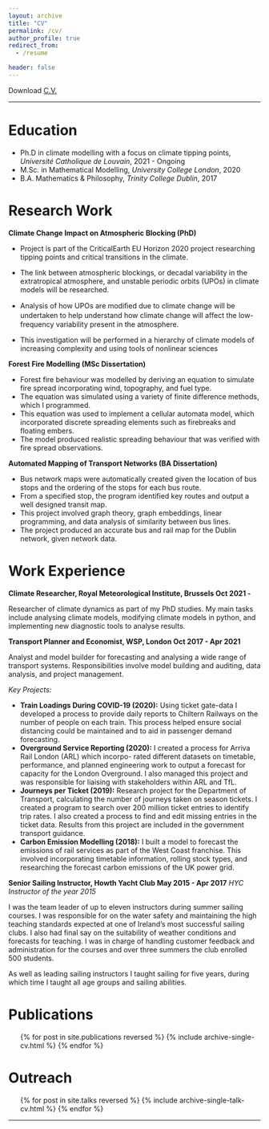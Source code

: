 ```yaml
---
layout: archive
title: "CV"
permalink: /cv/
author_profile: true
redirect_from:
  - /resume

header: false
---
```


<!-- {% include base_path %} -->

Download [C.V.](../files/Oisin_Hamilton2024.pdf)

---

Education
======
* Ph.D in climate modelling with a focus on climate tipping points, *Université Catholique de Louvain*, 2021 - Ongoing
* M.Sc. in Mathematical Modelling, *University College London*, 2020
* B.A. Mathematics & Philosophy, *Trinity College Dublin*, 2017

Research Work
======
**Climate Change Impact on Atmospheric Blocking (PhD)**
- Project is part of the CriticalEarth EU Horizon 2020 project researching tipping points and critical
transitions in the climate.

- The link between atmospheric blockings, or decadal variability in the extratropical atmosphere,
and unstable periodic orbits (UPOs) in climate models will be researched.

- Analysis of how UPOs are modiﬁed due to climate change will be undertaken to help understand
how climate change will aﬀect the low-frequency variability present in the atmosphere.

- This investigation will be performed in a hierarchy of climate models of increasing complexity and
using tools of nonlinear sciences


**Forest Fire Modelling (MSc Dissertation)**
- Forest fire behaviour was modelled by deriving an equation to simulate fire spread incorporating wind, topography, and fuel type.
- The equation was simulated using a variety of finite difference methods, which I programmed.
- This equation was used to implement a cellular automata model, which incorporated discrete
spreading elements such as firebreaks and floating embers.
- The model produced realistic spreading behaviour that was verified with fire spread observations.

**Automated Mapping of Transport Networks (BA Dissertation)**
- Bus network maps were automatically created given the location of bus stops and the ordering of the stops for each bus route.
- From a specified stop, the program identified key routes and output a well designed transit map.
- This project involved graph theory, graph embeddings, linear programming, and data analysis of
similarity between bus lines.
- The project produced an accurate bus and rail map for the Dublin network, given network data.


Work Experience
======

**Climate Researcher, Royal Meteorological Institute, Brussels Oct 2021 -**

Researcher of climate dynamics as part of my PhD studies.
My main tasks include analysing climate models, modifying climate models in python, and implementing
new diagnostic tools to analyse results.

**Transport Planner and Economist, WSP, London Oct 2017 - Apr 2021**

Analyst and model builder for forecasting and analysing a wide range of transport systems. Responsibilities involve model building and auditing, data analysis, and project management.

*Key Projects:*
- **Train Loadings During COVID-19 (2020):** Using ticket gate-data I developed a process to provide daily reports to Chiltern Railways on the number of people on each train. This process helped ensure social distancing could be maintained and to aid in passenger demand forecasting.
- **Overground Service Reporting (2020):** I created a process for Arriva Rail London (ARL) which incorpo- rated different datasets on timetable, performance, and planned engineering work to output a forecast for capacity for the London Overground. I also managed this project and was responsible for liaising with stakeholders within ARL and TfL.
- **Journeys per Ticket (2019):** Research project for the Department of Transport, calculating the number of journeys taken on season tickets. I created a program to search over 200 million ticket entries to identify trip rates. I also created a process to find and edit missing entries in the ticket data. Results from this project are included in the government transport guidance.
- **Carbon Emission Modelling (2018):** I built a model to forecast the emissions of rail services as part of the West Coast franchise. This involved incorporating timetable information, rolling stock types, and researching the forecast carbon emissions of the UK power grid.

**Senior Sailing Instructor, Howth Yacht Club May 2015 - Apr 2017**
*HYC Instructor of the year 2015*

I was the team leader of up to eleven instructors during summer sailing courses. I was responsible for on the water safety and maintaining the high teaching standards expected at one of Ireland’s most successful sailing clubs. I also had final say on the suitability of weather conditions and forecasts for teaching. I was in charge of handling customer feedback and administration for the courses and over three summers the club enrolled 500 students.

As well as leading sailing instructors I taught sailing for five years, during which time I taught all age groups and sailing abilities.
  

Publications
======
  <ul>{% for post in site.publications reversed %}
    {% include archive-single-cv.html %}
  {% endfor %}</ul>
  
Outreach
======
  <ul>{% for post in site.talks reversed %}
    {% include archive-single-talk-cv.html %}
  {% endfor %}</ul>
  

---
